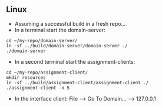 ## Linux
* Assuming a successful build in a fresh repo...
* In a terminal start the domain-server:
```
cd ~/my-repo/domain-server/
ln -sf ../build/domain-server/domain-server ./
./domain-server
```
* In a second terminal start the assignment-clients:
```
cd ~/my-repo/assignment-client/
mkdir resources
ln -sf ../build/assignment-client/assignment-client ./
./assignment-client -n 5
```
* In the interface client: File --> Go To Domain... --> 127.0.0.1